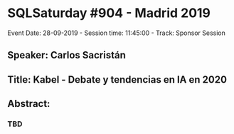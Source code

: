# SQLSaturday #904 - Madrid 2019
Event Date: 28-09-2019 - Session time: 11:45:00 - Track: Sponsor Session
## Speaker: Carlos Sacristán
## Title: Kabel - Debate y tendencias en IA en 2020
## Abstract:
### TBD
